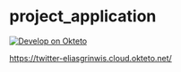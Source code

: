 # project_application

[![Develop on Okteto](https://okteto.com/develop-okteto.svg)](https://cloud.okteto.com/deploy)

https://twitter-eliasgrinwis.cloud.okteto.net/

